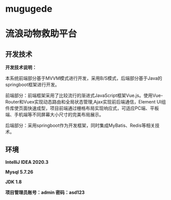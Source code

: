 # mugugede
# 流浪动物救助平台

## 开发技术

**开发技术说明：**

本系统前端部分基于MVVM模式进行开发，采用B/S模式，后端部分基于Java的springboot框架进行开发。

前端部分：前端框架采用了比较流行的渐进式JavaScript框架Vue.js。使用Vue-Router和Vuex实现动态路由和全局状态管理,Ajax实现前后端通信，Element UI组件库使页面快速成型，项目前端通过栅格布局实现响应式，可适应PC端、平板端、手机端等不同屏幕大小尺寸的完美布局展示。

后端部分：采用springboot作为开发框架，同时集成MyBatis、Redis等相关技术。

## 环境

<b>IntelliJ IDEA 2020.3</b>

<b>Mysql 5.7.26</b>

<b>JDK 1.8</b>

**项目管理员账号：admin 密码：asd123**

